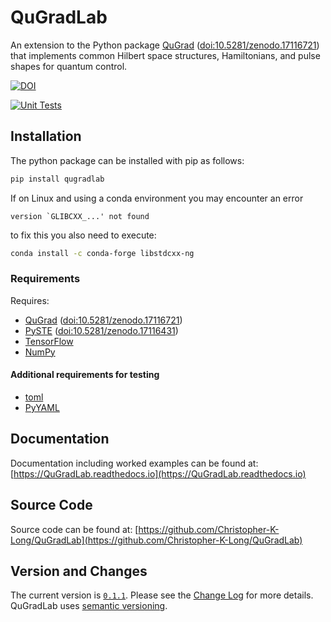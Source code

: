# QuGradLab
An extension to the Python package [QuGrad](https://QuGrad.readthedocs.io) ([doi:10.5281/zenodo.17116721](https://doi.org/10.5281/zenodo.17116721)) that implements common Hilbert space structures, Hamiltonians, and pulse shapes for quantum control.

[![DOI](https://zenodo.org/badge/DOI/10.5281/zenodo.17116725.svg)](https://doi.org/10.5281/zenodo.17116725)

[![Unit Tests](https://github.com/Christopher-K-Long/QuGradLab/actions/workflows/test-python-package.yml/badge.svg)](https://github.com/Christopher-K-Long/QuGradLab/actions/workflows/test-python-package.yml)

## Installation

The python package can be installed with pip as follows:
```bash
pip install qugradlab
```

If on Linux and using a conda environment you may encounter an error
```
version `GLIBCXX_...' not found
```
to fix this you also need to execute:
```bash
conda install -c conda-forge libstdcxx-ng
```

### Requirements

Requires:
- [QuGrad](https://QuGrad.readthedocs.io) ([doi:10.5281/zenodo.17116721](https://doi.org/10.5281/zenodo.17116721))
- [PySTE](https://PySTE.readthedocs.io) ([doi:10.5281/zenodo.17116431](https://doi.org/10.5281/zenodo.17116431))
- [TensorFlow](https://www.tensorflow.org)
- [NumPy](https://numpy.org)

#### Additional requirements for testing

- [toml](https://github.com/uiri/toml)
- [PyYAML](https://pyyaml.org/)

## Documentation

Documentation including worked examples can be found at: [https://QuGradLab.readthedocs.io](https://QuGradLab.readthedocs.io)

## Source Code

Source code can be found at: [https://github.com/Christopher-K-Long/QuGradLab](https://github.com/Christopher-K-Long/QuGradLab)

## Version and Changes

The current version is [`0.1.1`](ChangeLog.md#release-011). Please see the [Change Log](ChangeLog.md) for more details. QuGradLab uses [semantic versioning](https://semver.org/).